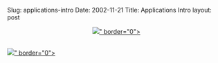 Slug: applications-intro
Date: 2002-11-21
Title: Applications Intro
layout: post

<div align="center" style="padding-bottom:30px;">
<a href="http://sid.redmonk.net"><img --="--" linkonly="true" msgnum="1577" sid.gif"="sid.gif&quot;" src="&lt;!--#enclosure filename=" urlonly="true" />&quot; border=&quot;0&quot;&gt;</a></div>
<div align="left" class="image-row"><a href="/applications/"><img --="--" applications.gif"="applications.gif&quot;" linkonly="true" msgnum="1577" src="&lt;!--#enclosure filename=" urlonly="true" />&quot; border=&quot;0&quot;&gt;</a></div>
